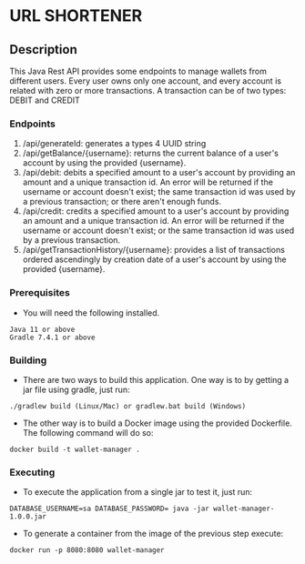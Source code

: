 # URL SHORTENER

## Description

This Java Rest API provides some endpoints to manage wallets from different users. Every user owns
only one account, and every account is related with zero or more transactions. A transaction can be
of two types: DEBIT and CREDIT

### Endpoints

1. /api/generateId: generates a types 4 UUID string
2. /api/getBalance/{username}: returns the current balance of a user's account by using the provided
   {username}.
3. /api/debit: debits a specified amount to a user's account by providing an amount and a unique
   transaction id. An error will be returned if the username or account doesn't exist; the same
   transaction id was used by a previous transaction; or there aren't enough funds.
4. /api/credit: credits a specified amount to a user's account by providing an amount and a unique
   transaction id. An error will be returned if the username or account doesn't exist; or the same
   transaction id was used by a previous transaction.
5. /api/getTransactionHistory/{username}: provides a list of transactions ordered ascendingly by
   creation date of a user's account by using the provided {username}.

### Prerequisites

- You will need the following installed.

```
Java 11 or above
Gradle 7.4.1 or above
```

### Building

- There are two ways to build this application. One way is to by getting a jar file using gradle,
  just run:

```
./gradlew build (Linux/Mac) or gradlew.bat build (Windows)
```

- The other way is to build a Docker image using the provided Dockerfile. The following command will
  do so:

```
docker build -t wallet-manager .
```

### Executing

- To execute the application from a single jar to test it, just run:

```
DATABASE_USERNAME=sa DATABASE_PASSWORD= java -jar wallet-manager-1.0.0.jar
```

- To generate a container from the image of the previous step execute:

```
docker run -p 8080:8080 wallet-manager
```